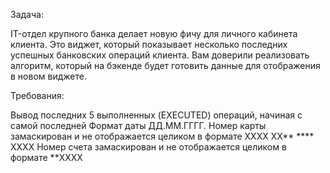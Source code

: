 Задача:

IT-отдел крупного банка делает новую фичу для личного кабинета клиента. 
Это виджет, который показывает несколько последних успешных банковских операций клиента. 
Вам доверили реализовать алгоритм, который на бэкенде будет готовить данные для отображения в новом виджете.

Требования:

Вывод последних 5 выполненных (EXECUTED) операций, начиная с самой последней
Формат даты ДД.ММ.ГГГГ.
Номер карты замаскирован и не отображается целиком в формате  XXXX XX** **** XXXX
Номер счета замаскирован и не отображается целиком в формате  **XXXX